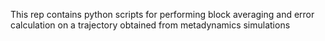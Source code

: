 This rep contains python scripts for performing block averaging and error calculation on a trajectory obtained from metadynamics simulations


